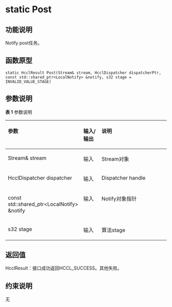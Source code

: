 # static Post<a name="ZH-CN_TOPIC_0000001994627232"></a>

## 功能说明<a name="zh-cn_topic_0000001929459178_section3359mcpsimp"></a>

Notify post任务。

## 函数原型<a name="zh-cn_topic_0000001929459178_section3356mcpsimp"></a>

```
static HcclResult Post(Stream& stream, HcclDispatcher dispatcherPtr, const std::shared_ptr<LocalNotify> &notify, s32 stage = INVALID_VALUE_STAGE)
```

## 参数说明<a name="zh-cn_topic_0000001929459178_section3362mcpsimp"></a>

**表 1**  参数说明

<a name="zh-cn_topic_0000001929459178_table3364mcpsimp"></a>
<table><thead align="left"><tr id="zh-cn_topic_0000001929459178_row3371mcpsimp"><th class="cellrowborder" valign="top" width="28.71%" id="mcps1.2.4.1.1"><p id="zh-cn_topic_0000001929459178_p3373mcpsimp"><a name="zh-cn_topic_0000001929459178_p3373mcpsimp"></a><a name="zh-cn_topic_0000001929459178_p3373mcpsimp"></a>参数</p>
</th>
<th class="cellrowborder" valign="top" width="13.86%" id="mcps1.2.4.1.2"><p id="zh-cn_topic_0000001929459178_p3375mcpsimp"><a name="zh-cn_topic_0000001929459178_p3375mcpsimp"></a><a name="zh-cn_topic_0000001929459178_p3375mcpsimp"></a>输入/输出</p>
</th>
<th class="cellrowborder" valign="top" width="57.43000000000001%" id="mcps1.2.4.1.3"><p id="zh-cn_topic_0000001929459178_p3377mcpsimp"><a name="zh-cn_topic_0000001929459178_p3377mcpsimp"></a><a name="zh-cn_topic_0000001929459178_p3377mcpsimp"></a>说明</p>
</th>
</tr>
</thead>
<tbody><tr id="zh-cn_topic_0000001929459178_row3379mcpsimp"><td class="cellrowborder" valign="top" width="28.71%" headers="mcps1.2.4.1.1 "><p id="zh-cn_topic_0000001929459178_p3381mcpsimp"><a name="zh-cn_topic_0000001929459178_p3381mcpsimp"></a><a name="zh-cn_topic_0000001929459178_p3381mcpsimp"></a>Stream&amp; stream</p>
</td>
<td class="cellrowborder" valign="top" width="13.86%" headers="mcps1.2.4.1.2 "><p id="zh-cn_topic_0000001929459178_p3383mcpsimp"><a name="zh-cn_topic_0000001929459178_p3383mcpsimp"></a><a name="zh-cn_topic_0000001929459178_p3383mcpsimp"></a>输入</p>
</td>
<td class="cellrowborder" valign="top" width="57.43000000000001%" headers="mcps1.2.4.1.3 "><p id="zh-cn_topic_0000001929459178_p3385mcpsimp"><a name="zh-cn_topic_0000001929459178_p3385mcpsimp"></a><a name="zh-cn_topic_0000001929459178_p3385mcpsimp"></a>Stream对象</p>
</td>
</tr>
<tr id="zh-cn_topic_0000001929459178_row3386mcpsimp"><td class="cellrowborder" valign="top" width="28.71%" headers="mcps1.2.4.1.1 "><p id="zh-cn_topic_0000001929459178_p3388mcpsimp"><a name="zh-cn_topic_0000001929459178_p3388mcpsimp"></a><a name="zh-cn_topic_0000001929459178_p3388mcpsimp"></a>HcclDispatcher dispatcher</p>
</td>
<td class="cellrowborder" valign="top" width="13.86%" headers="mcps1.2.4.1.2 "><p id="zh-cn_topic_0000001929459178_p3390mcpsimp"><a name="zh-cn_topic_0000001929459178_p3390mcpsimp"></a><a name="zh-cn_topic_0000001929459178_p3390mcpsimp"></a>输入</p>
</td>
<td class="cellrowborder" valign="top" width="57.43000000000001%" headers="mcps1.2.4.1.3 "><p id="zh-cn_topic_0000001929459178_p3392mcpsimp"><a name="zh-cn_topic_0000001929459178_p3392mcpsimp"></a><a name="zh-cn_topic_0000001929459178_p3392mcpsimp"></a>Dispatcher handle</p>
</td>
</tr>
<tr id="zh-cn_topic_0000001929459178_row3393mcpsimp"><td class="cellrowborder" valign="top" width="28.71%" headers="mcps1.2.4.1.1 "><p id="zh-cn_topic_0000001929459178_p3395mcpsimp"><a name="zh-cn_topic_0000001929459178_p3395mcpsimp"></a><a name="zh-cn_topic_0000001929459178_p3395mcpsimp"></a>const std::shared_ptr&lt;LocalNotify&gt; &amp;notify</p>
</td>
<td class="cellrowborder" valign="top" width="13.86%" headers="mcps1.2.4.1.2 "><p id="zh-cn_topic_0000001929459178_p3397mcpsimp"><a name="zh-cn_topic_0000001929459178_p3397mcpsimp"></a><a name="zh-cn_topic_0000001929459178_p3397mcpsimp"></a>输入</p>
</td>
<td class="cellrowborder" valign="top" width="57.43000000000001%" headers="mcps1.2.4.1.3 "><p id="zh-cn_topic_0000001929459178_p3399mcpsimp"><a name="zh-cn_topic_0000001929459178_p3399mcpsimp"></a><a name="zh-cn_topic_0000001929459178_p3399mcpsimp"></a>Notify对象指针</p>
</td>
</tr>
<tr id="zh-cn_topic_0000001929459178_row3400mcpsimp"><td class="cellrowborder" valign="top" width="28.71%" headers="mcps1.2.4.1.1 "><p id="zh-cn_topic_0000001929459178_p3402mcpsimp"><a name="zh-cn_topic_0000001929459178_p3402mcpsimp"></a><a name="zh-cn_topic_0000001929459178_p3402mcpsimp"></a>s32 stage</p>
</td>
<td class="cellrowborder" valign="top" width="13.86%" headers="mcps1.2.4.1.2 "><p id="zh-cn_topic_0000001929459178_p3404mcpsimp"><a name="zh-cn_topic_0000001929459178_p3404mcpsimp"></a><a name="zh-cn_topic_0000001929459178_p3404mcpsimp"></a>输入</p>
</td>
<td class="cellrowborder" valign="top" width="57.43000000000001%" headers="mcps1.2.4.1.3 "><p id="zh-cn_topic_0000001929459178_p3406mcpsimp"><a name="zh-cn_topic_0000001929459178_p3406mcpsimp"></a><a name="zh-cn_topic_0000001929459178_p3406mcpsimp"></a>算法stage</p>
</td>
</tr>
</tbody>
</table>

## 返回值<a name="zh-cn_topic_0000001929459178_section3407mcpsimp"></a>

HcclResult：接口成功返回HCCL\_SUCCESS。其他失败。

## 约束说明<a name="zh-cn_topic_0000001929459178_section3410mcpsimp"></a>

无


